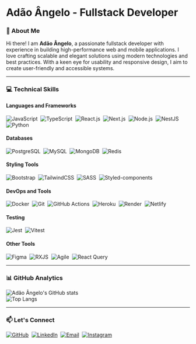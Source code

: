 
# Adão Ângelo - Fullstack Developer

### 🌟 About Me  
Hi there! I am **Adão Ângelo**, a passionate fullstack developer with experience in building high-performance web and mobile applications. I love crafting scalable and elegant solutions using modern technologies and best practices. With a keen eye for usability and responsive design, I aim to create user-friendly and accessible systems.

---

### 💻 Technical Skills

#### **Languages and Frameworks**  
![JavaScript](https://img.shields.io/badge/-Javascript-05122A?style=flat&logo=Javascript)&nbsp;
![TypeScript](https://img.shields.io/badge/-Typescript-05122A?style=flat&logo=typescript)&nbsp;
![React.js](https://img.shields.io/badge/-React.Js-05122A?style=flat&logo=react)&nbsp;
![Next.js](https://img.shields.io/badge/-Next.Js-05122A?style=flat&logo=next.js)&nbsp;
![Node.js](https://img.shields.io/badge/-Node.Js-05122A?style=flat&logo=node.js)&nbsp;
![NestJS](https://img.shields.io/badge/-Nest.Js-05122A?style=flat&logo=nestjs)&nbsp;
![Python](https://img.shields.io/badge/-Python-05122A?style=flat&logo=python)&nbsp;


#### **Databases**  
![PostgreSQL](https://img.shields.io/badge/-PostgreSQL-05122A?style=flat&logo=postgresql)&nbsp;
![MySQL](https://img.shields.io/badge/-MySQL-05122A?style=flat&logo=mysql)&nbsp;
![MongoDB](https://img.shields.io/badge/-MongoDB-05122A?style=flat&logo=mongodb)&nbsp;
![Redis](https://img.shields.io/badge/-Redis-05122A?style=flat&logo=redis)&nbsp;

#### **Styling Tools**  
![Bootstrap](https://img.shields.io/badge/-Bootstrap-05122A?style=flat&logo=bootstrap)&nbsp;
![TailwindCSS](https://img.shields.io/badge/-TailwindCSS-05122A?style=flat&logo=tailwindcss)&nbsp;
![SASS](https://img.shields.io/badge/-Sass-05122A?style=flat&logo=sass)&nbsp;
![Styled-components](https://img.shields.io/badge/-Styled--Components-05122A?style=flat&logo=styled-components)&nbsp;

#### **DevOps and Tools**  
![Docker](https://img.shields.io/badge/-Docker-05122A?style=flat&logo=docker)&nbsp;
![Git](https://img.shields.io/badge/-Git-05122A?style=flat&logo=git)&nbsp;
![GitHub Actions](https://img.shields.io/badge/-GitHub%20Actions-05122A?style=flat&logo=githubactions)&nbsp;
![Heroku](https://img.shields.io/badge/-Heroku-05122A?style=flat&logo=heroku)&nbsp;
![Render](https://img.shields.io/badge/-Render-05122A?style=flat&logo=render)&nbsp;
![Netlify](https://img.shields.io/badge/-Netlify-05122A?style=flat&logo=netlify)&nbsp;

#### **Testing**  
![Jest](https://img.shields.io/badge/-Jest-05122A?style=flat&logo=jest)&nbsp;
![Vitest](https://img.shields.io/badge/-Vitest-05122A?style=flat&logo=vitest)&nbsp;

#### **Other Tools**  
![Figma](https://img.shields.io/badge/-Figma-05122A?style=flat&logo=figma)&nbsp;
![RXJS](https://img.shields.io/badge/-RXJS-05122A?style=flat&logo=reactivex)&nbsp;
![Agile](https://img.shields.io/badge/-Agile-05122A?style=flat&logo=agile)&nbsp;
![React Query](https://img.shields.io/badge/-React%20Query-05122A?style=flat&logo=reactquery)&nbsp;

---

### 📊 GitHub Analytics  
![Adão Ângelo's GitHub stats](https://github-readme-stats.vercel.app/api?username=adao-angelo&show_icons=true&theme=radical)  
![Top Langs](https://github-readme-stats.vercel.app/api/top-langs/?username=adao-angelo&layout=compact&theme=radical)

---

### 📫 Let's Connect  
<p>
  <a href="https://github.com/Adao-Angelo" target="_blank"><img src="https://img.shields.io/badge/-GitHub-05122A?style=flat&logo=github" alt="GitHub"></a>&nbsp;
  <a href="https://www.linkedin.com/in/ad%C3%A3o-%C3%A2ngelo-jo%C3%A3o-238233335/" target="_blank"><img src="https://img.shields.io/badge/-LinkedIn-05122A?style=flat&logo=linkedin" alt="LinkedIn"></a>&nbsp;
  <a href="mailto:adaobegginer@gmail.com"><img src="https://img.shields.io/badge/-Gmail-05122A?style=flat&logo=gmail" alt="Email"></a>&nbsp;
  <a href="https://instagram.com/adao-angelo" target="_blank"><img src="https://img.shields.io/badge/-Instagram-05122A?style=flat&logo=instagram" alt="Instagram"></a>&nbsp;
</p>



